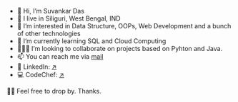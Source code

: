 - 👋 Hi, I’m Suvankar Das
- 🏡 I live in Siliguri, West Bengal, IND
- 👀 I’m interested in Data Structure, OOPs, Web Development and a bunch of other technologies
- 🌱 I’m currently learning SQL and Cloud Computing
- 👨🏻‍💻 I’m looking to collaborate on projects based on Pyhton and Java.
- 📫 You can reach me via [mail](suvankar_das@outlook.com)
- 💼 LinkedIn: [↗️](http://linkedin.com/in/imsuvankar)
- 💻 CodeChef: [↗️](https://www.codechef.com/users/suvankar_das)

🤝🏼 Feel free to drop by. Thanks.
